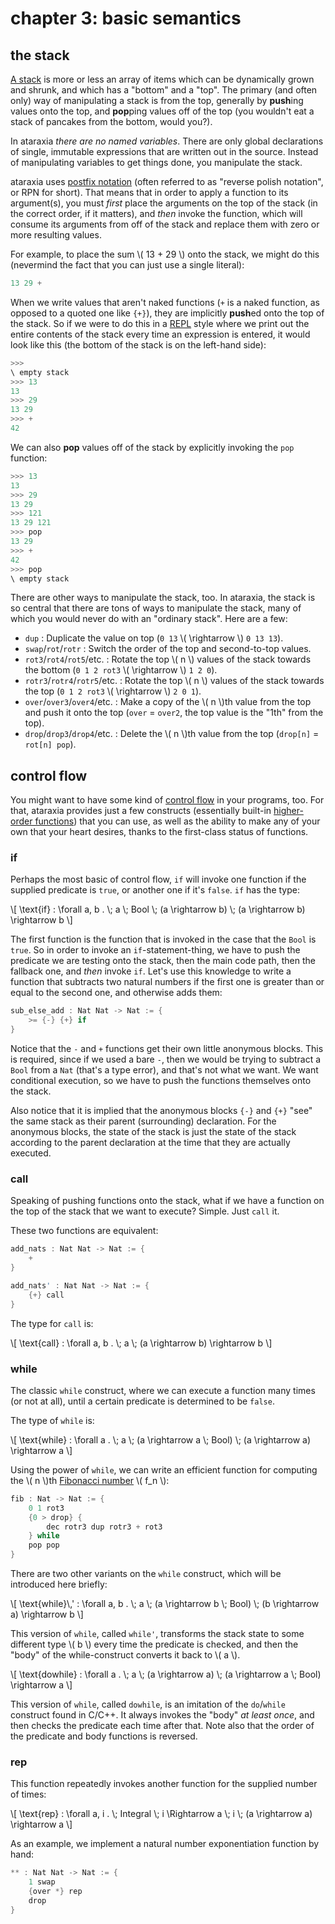# chapter 3: basic semantics

## the stack

[A stack](https://en.wikipedia.org/wiki/Stack_\(abstract_data_type\)) is more
or less an array of items which can be dynamically grown and shrunk, and which
has a "bottom" and a "top". The primary (and often only) way of manipulating
a stack is from the top, generally by **push**ing values onto the top, and
**pop**ping values off of the top (you wouldn't eat a stack of pancakes from
the bottom, would you?).

In ataraxia *there are no named variables*. There are only global declarations
of single, immutable expressions that are written out in the source. Instead of
manipulating variables to get things done, you manipulate the stack.

ataraxia uses
[postfix notation](https://en.wikipedia.org/wiki/Reverse_Polish_notation)
(often referred to as "reverse polish notation", or RPN for short). That means
that in order to apply a function to its argument(s), you must *first* place
the arguments on the top of the stack (in the correct order, if it matters),
and *then* invoke the function, which will consume its arguments from off of
the stack and replace them with zero or more resulting values.

For example, to place the sum \\( 13 + 29 \\) onto the stack, we might do this
(nevermind the fact that you can just use a single literal):

```rust
13 29 +
```

When we write values that aren't naked functions (`+` is a naked function, as
opposed to a quoted one like `{+}`), they are implicitly **push**ed onto the
top of the stack. So if we were to do this in a
[REPL](https://en.wikipedia.org/wiki/Read%E2%80%93eval%E2%80%93print_loop)
style where we print out the entire contents of the stack every time an
expression is entered, it would look like this (the bottom of the stack is on
the left-hand side):

```rust
>>>
\ empty stack
>>> 13
13
>>> 29
13 29
>>> +
42
```

We can also **pop** values off of the stack by explicitly invoking the `pop`
function:

```rust
>>> 13
13
>>> 29
13 29
>>> 121
13 29 121
>>> pop
13 29
>>> +
42
>>> pop
\ empty stack
```

There are other ways to manipulate the stack, too. In ataraxia, the stack is so
central that there are tons of ways to manipulate the stack, many of which you
would never do with an "ordinary stack". Here are a few:

- `dup` : Duplicate the value on top (`0 13` \\( \rightarrow \\) `0 13 13`).
- `swap`/`rot`/`rotr` : Switch the order of the top and second-to-top values.
- `rot3`/`rot4`/`rot5`/etc. : Rotate the top \\( n \\) values of the stack
  towards the bottom (`0 1 2 rot3` \\( \rightarrow \\) `1 2 0`).
- `rotr3`/`rotr4`/`rotr5`/etc. : Rotate the top \\( n \\) values of the stack
  towards the top (`0 1 2 rot3` \\( \rightarrow \\) `2 0 1`).
- `over`/`over3`/`over4`/etc. : Make a copy of the \\( n \\)th value from the
  top and push it onto the top (`over` = `over2`, the top value is the "1th"
  from the top).
- `drop`/`drop3`/`drop4`/etc. : Delete the \\( n \\)th value from the top
  (`drop[n]` = `rot[n] pop`).

## control flow

You might want to have some kind of
[control flow](https://en.wikipedia.org/wiki/Control_flow) in your programs,
too. For that, ataraxia provides just a few constructs (essentially built-in
[higher-order functions](https://en.wikipedia.org/wiki/Higher-order_function))
that you can use, as well as the ability to make any of your own that your
heart desires, thanks to the first-class status of functions.

### if

Perhaps the most basic of control flow, `if` will invoke one function if the
supplied predicate is `true`, or another one if it's `false`. `if` has the
type:

\\[
    \text{if} : \forall a, b . \\;
        a \\; Bool \\; (a \rightarrow b) \\; (a \rightarrow b) \rightarrow b
\\]

The first function is the function that is invoked in the case that the `Bool`
is `true`. So in order to invoke an `if`-statement-thing, we have to push the
predicate we are testing onto the stack, then the main code path, then the
fallback one, and *then* invoke `if`. Let's use this knowledge to write a
function that subtracts two natural numbers if the first one is greater than or
equal to the second one, and otherwise adds them:

```rust
sub_else_add : Nat Nat -> Nat := {
    >= {-} {+} if
}
```

Notice that the `-` and `+` functions get their own little anonymous blocks.
This is required, since if we used a bare `-`, then we would be trying to
subtract a `Bool` from a `Nat` (that's a type error), and that's not what we
want. We want conditional execution, so we have to push the functions
themselves onto the stack.

Also notice that it is implied that the anonymous blocks `{-}` and `{+}` "see"
the same stack as their parent (surrounding) declaration. For the anonymous
blocks, the state of the stack is just the state of the stack according to
the parent declaration at the time that they are actually executed.

### call

Speaking of pushing functions onto the stack, what if we have a function on the
top of the stack that we want to execute? Simple. Just `call` it.

These two functions are equivalent:

```rust
add_nats : Nat Nat -> Nat := {
    +
}

add_nats' : Nat Nat -> Nat := {
    {+} call
}
```

The type for `call` is:

\\[
    \text{call} : \forall a, b . \\;
        a \\; (a \rightarrow b) \rightarrow b
\\]

### while

The classic `while` construct, where we can execute a function many times (or
not at all), until a certain predicate is determined to be `false`.

The type of `while` is:

\\[
    \text{while} : \forall a . \\;
        a \\; (a \rightarrow a \\; Bool) \\; (a \rightarrow a) \rightarrow a
\\]

Using the power of `while`, we can write an efficient function for computing
the \\( n \\)th
[Fibonacci number](https://en.wikipedia.org/wiki/Fibonacci_number) \\( f_n \\):

```rust
fib : Nat -> Nat := {
    0 1 rot3
    {0 > drop} {
        dec rotr3 dup rotr3 + rot3
    } while
    pop pop
}
```

There are two other variants on the `while` construct, which will be introduced
here briefly:

\\[
    \text{while}\\,' : \forall a, b . \\;
        a \\; (a \rightarrow b \\; Bool) \\; (b \rightarrow a) \\rightarrow b
\\]

This version of `while`, called `while'`, transforms the stack state to some
different type \\( b \\) every time the predicate is checked, and then the
"body" of the while-construct converts it back to \\( a \\).

\\[
    \text{dowhile} : \forall a . \\;
        a \\; (a \rightarrow a) \\; (a \rightarrow a \\; Bool) \rightarrow a
\\]

This version of `while`, called `dowhile`, is an imitation of the `do`/`while`
construct found in C/C++. It always invokes the "body" *at least once*, and
then checks the predicate each time after that. Note also that the order of the
predicate and body functions is reversed.

### rep

This function repeatedly invokes another function for the supplied number of
times:

\\[
    \text{rep} : \forall a, i . \\; Integral \\; i \Rightarrow
        a \\; i \\; (a \rightarrow a) \rightarrow a
\\]

As an example, we implement a natural number exponentiation function by hand:

```rust
** : Nat Nat -> Nat := {
    1 swap
    {over *} rep
    drop
}
```
